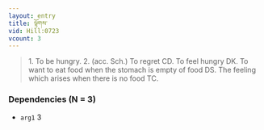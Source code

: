```yaml
---
layout: entry
title: ལྟོགས་
vid: Hill:0723
vcount: 3
---
```

> 1\. To be hungry\. 2\. (acc\. Sch\.) To regret CD\. To feel hungry DK\. To want to eat food when the stomach is empty of food DS\. The feeling which arises when there is no food TC\.


### Dependencies (N = 3)
* `arg1` 3

